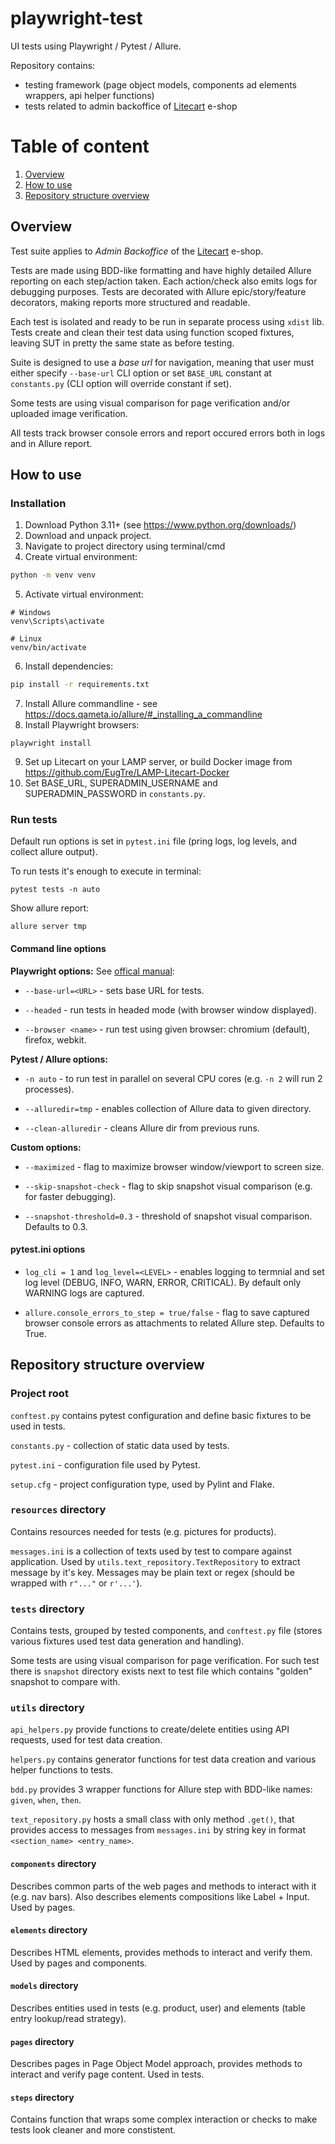 # playwright-test

UI tests using Playwright / Pytest / Allure.

Repository contains:

- testing framework (page object models, components ad elements wrappers, api helper functions)
- tests related to admin backoffice of [Litecart](https://www.litecart.net/) e-shop

# <a name='toc'></a>Table of content
1. [Overview](#overview)
2. [How to use](#howto)
2. [Repository structure overview](#repo)

## <a name='overview'></a>Overview

Test suite applies to *Admin Backoffice* of the [Litecart](https://www.litecart.net/) e-shop.

Tests are made using BDD-like formatting and have highly detailed Allure reporting on each step/action taken. Each action/check also emits logs for debugging purposes. Tests are decorated with Allure epic/story/feature decorators, making reports more structured and readable.

Each test is isolated and ready to be run in separate process using `xdist` lib. Tests create and clean their test data using function scoped fixtures, leaving SUT in pretty the same state as before testing.

Suite is designed to use a *base url* for navigation, meaning that user must either specify `--base-url` CLI option or set `BASE_URL` constant at `constants.py` (CLI option will override constant if set).

Some tests are using visual comparison for page verification and/or uploaded image verification.

All tests track browser console errors and report occured errors both in logs and in Allure report.

## <a name='howto'></a>How to use

### Installation

1. Download Python 3.11+ (see https://www.python.org/downloads/)
2. Download and unpack project.
3. Navigate to project directory using terminal/cmd
4. Create virtual environment:
```cmd
python -m venv venv
```
5. Activate virtual environment:
```
# Windows
venv\Scripts\activate

# Linux
venv/bin/activate
```
6. Install dependencies:
```cmd
pip install -r requirements.txt
```
7. Install Allure commandline - see https://docs.qameta.io/allure/#_installing_a_commandline
8. Install Playwright browsers:
```
playwright install
```
9. Set up Litecart on your LAMP server, or build Docker image from https://github.com/EugTre/LAMP-Litecart-Docker
10. Set BASE_URL, SUPERADMIN_USERNAME and SUPERADMIN_PASSWORD in `constants.py`.

### Run tests

Default run options is set in `pytest.ini` file (pring logs, log levels,  and collect allure output).

To run tests it's enough to execute in terminal:
```
pytest tests -n auto
```

Show allure report:
```
allure server tmp
```

#### Command line options

**Playwright options:**
See [offical manual](https://playwright.dev/python/docs/test-runners#cli-arguments):

- `--base-url=<URL>` - sets base URL for tests.

- `--headed` - run tests in headed mode (with browser window displayed).

- `--browser <name>` - run test using given browser: chromium (default), firefox, webkit.

**Pytest / Allure options:**

- `-n auto` - to run test in parallel on several CPU cores (e.g. `-n 2` will run 2 processes).

- `--alluredir=tmp` - enables collection of Allure data to given directory.

- `--clean-alluredir` - cleans Allure dir from previous runs.

**Custom options:**

- `--maximized` - flag to maximize browser window/viewport to screen size.

- `--skip-snapshot-check` - flag to skip snapshot visual comparison (e.g. for faster debugging).

- `--snapshot-threshold=0.3` - threshold of snapshot visual comparison.  Defaults to 0.3.

#### pytest.ini options

- `log_cli = 1` and `log_level=<LEVEL>` - enables logging to termnial and set log level (DEBUG, INFO, WARN, ERROR, CRITICAL). By default only WARNING logs are captured.

- `allure.console_errors_to_step = true/false` - flag to save captured browser console errors as attachments to related Allure step. Defaults to True.


## <a name='repo'></a>Repository structure overview

### Project root

`conftest.py` contains pytest configuration and define basic fixtures to be used in tests.

`constants.py` - collection of static data used by tests.

`pytest.ini` - configuration file used by Pytest.

`setup.cfg` - project configuration type, used by Pylint and Flake.

### `resources` directory

Contains resources needed for tests (e.g. pictures for products).

`messages.ini` is a collection of texts used by test to compare against application. Used by `utils.text_repository.TextRepository` to extract message by it's key. Messages may be plain text or regex (should be wrapped with `r"..."` or `r'...'`).

### `tests` directory

Contains tests, grouped by tested components, and `conftest.py` file (stores various fixtures used test data generation and handling).

Some tests are using visual comparison for page verification. For such test there is `snapshot` directory exists next to test file which contains "golden" snapshot to compare with.

### `utils` directory

`api_helpers.py` provide functions to create/delete entities using API requests, used for test data creation.

`helpers.py` contains generator functions for test data creation and various helper functions to tests.

`bdd.py` provides 3 wrapper functions for Allure step with BDD-like names: `given`, `when`, `then`.

`text_repository.py` hosts a small class with only method `.get()`, that provides access to messages from `messages.ini` by string key in format `<section_name> <entry_name>`.

#### `components` directory

Describes common parts of the web pages and methods to interact with it (e.g. nav bars). Also describes elements compositions like Label + Input. Used by pages.

#### `elements` directory

Describes HTML elements, provides methods to interact and verify them. Used by pages and components.

#### `models` directory

Describes entities used in tests (e.g. product, user) and elements (table entry lookup/read strategy).

#### `pages` directory

Describes pages in Page Object Model approach, provides methods to interact and verify page content. Used in tests.

#### `steps` directory

Contains function that wraps some complex interaction or checks to make tests look cleaner and more constistent.
